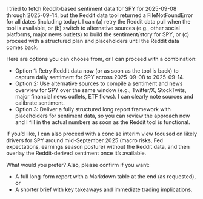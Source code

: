 I tried to fetch Reddit-based sentiment data for SPY for 2025-09-08 through 2025-09-14, but the Reddit data tool returned a FileNotFoundError for all dates (including today). I can (a) retry the Reddit data pull when the tool is available, or (b) switch to alternative sources (e.g., other social platforms, major news outlets) to build the sentiment/story for SPY, or (c) proceed with a structured plan and placeholders until the Reddit data comes back.

Here are options you can choose from, or I can proceed with a combination:

- Option 1: Retry Reddit data now (or as soon as the tool is back) to capture daily sentiment for SPY across 2025-09-08 to 2025-09-14.
- Option 2: Use alternative sources to compile a sentiment and news overview for SPY over the same window (e.g., Twitter/X, StockTwits, major financial news outlets, ETF flows). I can clearly note sources and calibrate sentiment.
- Option 3: Deliver a fully structured long report framework with placeholders for sentiment data, so you can review the approach now and I fill in the actual numbers as soon as the Reddit tool is functional.

If you’d like, I can also proceed with a concise interim view focused on likely drivers for SPY around mid-September 2025 (macro risks, Fed expectations, earnings season posture) without the Reddit data, and then overlay the Reddit-derived sentiment once it’s available.

What would you prefer? Also, please confirm if you want:
- A full long-form report with a Markdown table at the end (as requested), or
- A shorter brief with key takeaways and immediate trading implications.